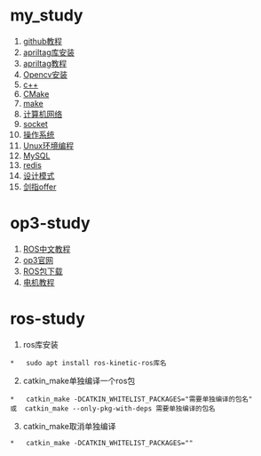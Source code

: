 # my_study
1. [github教程](https://www.runoob.com/w3cnote/git-guide.html)
2. [apriltag库安装](https://github.com/AprilRobotics/apriltag)
3. [apriltag教程](http://book.openmv.cc/image/apriltag.html)
4. [Opencv安装](https://github.com/xb-hub/OpenCV_demo)
5. [c++](https://github.com/xb-hub/my-study/tree/master/C%2B%2B)
6. [CMake]()
7. [make](https://seisman.github.io/how-to-write-makefile/rules.html)
8. [计算机网络]()
9. [socket]()
10. [操作系统]()
11. [Unux环境编程](https://github.com/xb-hub/my-study/tree/master/Unix)
12. [MySQL]()
13. [redis]()
14. [设计模式]()
15. [剑指offer](https://github.com/xb-hub/my-study/tree/master/algorithms)


# op3-study
1. [ROS中文教程](http://wiki.ros.org/cn/ROS/Tutorials)
2. [op3官网](http://emanual.robotis.com/docs/en/platform/op3/introduction/)
3. [ROS包下载](http://emanual.robotis.com/docs/en/platform/op3/recovery/#installing-robotis-ros-packages)
4. [电机教程](http://emanual.robotis.com/docs/en/dxl/mx/mx-28/)

# ros-study
1. ros库安装
```
*   sudo apt install ros-kinetic-ros库名
```
2. catkin_make单独编译一个ros包
```
*   catkin_make -DCATKIN_WHITELIST_PACKAGES="需要单独编译的包名"
或  catkin_make --only-pkg-with-deps 需要单独编译的包名
````
3. catkin_make取消单独编译
```
*   catkin_make -DCATKIN_WHITELIST_PACKAGES=""
```

